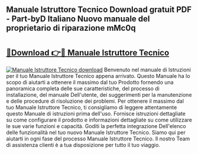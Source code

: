 ## Manuale Istruttore Tecnico Download gratuit PDF - Part-byD Italiano Nuovo manuale del proprietario di riparazione mMc0q

# <h2><a href="http://dfaf6uj.blite.top/?on=Manuale+Istruttore+Tecnico">🔗Download 👉🔴 Manuale Istruttore Tecnico</a></h2>

[![Manuale Istruttore Tecnico download](https://i.imgur.com/lujVjoI.png)](http://dfaf6uj.blite.top/?on=Manuale+Istruttore+Tecnico)
Benvenuto nel manuale di Istruzioni per il tuo Manuale Istruttore Tecnico appena arrivato. Questo Manuale ha lo scopo di aiutarti a ottenere il massimo dal tuo Prodotto fornendo una panoramica completa delle sue caratteristiche, del processo di installazione, del manuale Dell'utente, dei suggerimenti per la manutenzione e delle procedure di risoluzione dei problemi. Per ottenere il massimo dal tuo Manuale Istruttore Tecnico, ti consigliamo di leggere attentamente questo Manuale di istruzioni prima dell'uso. Fornisce istruzioni dettagliate su come configurare il prodotto e informazioni dettagliate su come utilizzare le sue varie funzioni e capacità. Goditi la perfetta integrazione Dell'elenco delle funzionalità nel tuo nuovo Manuale Istruttore Tecnico. Siamo qui per aiutarti in ogni fase del processo Manuale Istruttore Tecnico. Il nostro Team di assistenza clienti è a tua disposizione per tutto il tuo viaggio.
